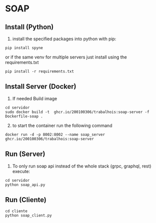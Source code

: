 # SOAP
## Install (Python)
1. install the specified packages into python with pip:
```shell 
pip install spyne 
```  
  or if the same venv for multiple servers just install using the requirements.txt
```shell
pip install -r requirements.txt
```

## Install Server (Docker)
1. If needed Build image
```shell
cd servidor
sudo docker build -t  ghcr.io/200100306/trabalhois:soap-server -f Dockerfile-soap . 
```
2. to start the container run the following command
```shell
docker run -d -p 8002:8002 --name soap_server ghcr.io/200100306/trabalhois:soap-server
```

## Run (Server)
1. To only run soap api instead of the whole stack (grpc, graphql, rest) execute:
```shell
cd servidor 
python soap_api.py
```
## Run (Cliente)
```shell
cd cliente
python soap_client.py
```

